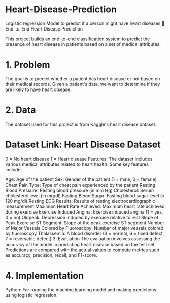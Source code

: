 # Heart-Disease-Prediction
Logistic regression Model to predict if a person might have heart diseases
🏥 End-to-End Heart Disease Prediction

This project builds an end-to-end classification system to predict the presence of heart disease in patients based on a set of medical attributes.

# 1. Problem
The goal is to predict whether a patient has heart disease or not based on their medical records. Given a patient's data, we want to determine if they are likely to have heart disease.

# 2. Data
The dataset used for this project is from Kaggle's heart disease dataset.

# Dataset Link: Heart Disease Dataset

0 = No heart disease
1 = Heart disease
Features:
The dataset includes various medical attributes related to heart health. Some key features include:

Age: Age of the patient
Sex: Gender of the patient (1 = male, 0 = female)
Chest Pain Type: Type of chest pain experienced by the patient
Resting Blood Pressure: Resting blood pressure (in mm Hg)
Cholesterol: Serum cholesterol level (in mg/dl)
Fasting Blood Sugar: Fasting blood sugar level (> 120 mg/dl)
Resting ECG Results: Results of resting electrocardiographic measurement
Maximum Heart Rate Achieved: Maximum heart rate achieved during exercise
Exercise Induced Angina: Exercise induced angina (1 = yes, 0 = no)
Oldpeak: Depression induced by exercise relative to rest
Slope of Peak Exercise ST Segment: Slope of the peak exercise ST segment
Number of Major Vessels Colored by Fluoroscopy: Number of major vessels colored by fluoroscopy
Thalassemia: A blood disorder (3 = normal, 6 = fixed defect, 7 = reversable defect)
3. Evaluation
The evaluation involves assessing the accuracy of the model in predicting heart disease based on the test set. Predictions are compared with the actual values to compute metrics such as accuracy, precision, recall, and F1-score.

# 4. Implementation
Python: For running the machine learning model and making predictions using logistic regression.
